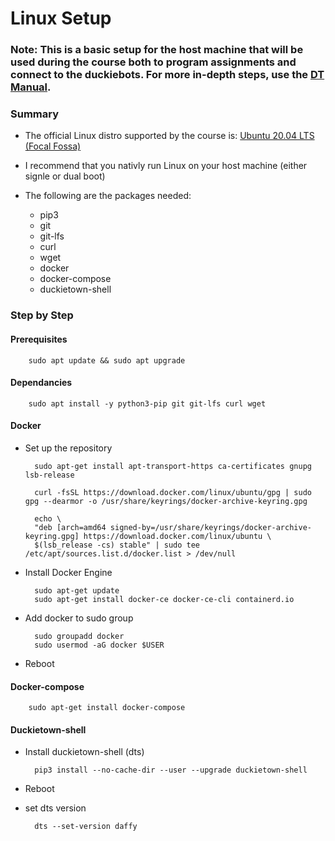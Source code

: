# Linux Setup

### Note: This is a basic setup for the host machine that will be used during the course both to program assignments and connect to the duckiebots. For more in-depth steps, use the [DT Manual](https://docs.duckietown.org/DT19/opmanual_duckiebot/out.pdf).

### Summary
* The official Linux distro supported by the course is: [Ubuntu 20.04 LTS (Focal Fossa)](https://releases.ubuntu.com/20.04/)

* I recommend that you nativly run Linux on your host machine (either signle or dual boot)

* The following are the packages needed:
    * pip3
    * git 
    * git-lfs 
    * curl 
    * wget
    * docker
    * docker-compose
    * duckietown-shell

### Step by Step

#### Prerequisites
        sudo apt update && sudo apt upgrade

#### Dependancies
        sudo apt install -y python3-pip git git-lfs curl wget

#### Docker
* Set up the repository
        
        sudo apt-get install apt-transport-https ca-certificates gnupg lsb-release

        curl -fsSL https://download.docker.com/linux/ubuntu/gpg | sudo gpg --dearmor -o /usr/share/keyrings/docker-archive-keyring.gpg

        echo \
        "deb [arch=amd64 signed-by=/usr/share/keyrings/docker-archive-keyring.gpg] https://download.docker.com/linux/ubuntu \
        $(lsb_release -cs) stable" | sudo tee /etc/apt/sources.list.d/docker.list > /dev/null

* Install Docker Engine 

        sudo apt-get update
        sudo apt-get install docker-ce docker-ce-cli containerd.io

* Add docker to sudo group

        sudo groupadd docker
        sudo usermod -aG docker $USER

* Reboot

#### Docker-compose

        sudo apt-get install docker-compose

#### Duckietown-shell
* Install duckietown-shell (dts)
        
        pip3 install --no-cache-dir --user --upgrade duckietown-shell

* Reboot

* set dts version

        dts --set-version daffy